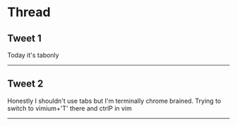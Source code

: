 # Thread

## Tweet 1

Today it's tabonly

---

## Tweet 2

Honestly I shouldn't use tabs but I'm terminally chrome brained. Trying to switch to vimium+'T' there and ctrlP in vim

---

